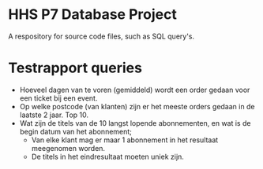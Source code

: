 # HHS P7 Database Project
A respository for source code files, such as SQL query's.

# Testrapport queries
* Hoeveel dagen van te voren (gemiddeld) wordt een order gedaan voor een
  ticket bij een event.
* Op welke postcode (van klanten) zijn er het meeste orders gedaan in de
  laatste 2 jaar. Top 10.
* Wat zijn de titels van de 10 langst lopende abonnementen, en wat is de begin
  datum van het abonnement;
    * Van elke klant mag er maar 1 abonnement in het resultaat meegenomen worden.
    * De titels in het eindresultaat moeten uniek zijn.
